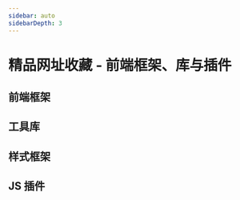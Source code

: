 ```yaml
---
sidebar: auto
sidebarDepth: 3
---
```


# 精品网址收藏 - 前端框架、库与插件

## 前端框架


## 工具库


## 样式框架


## JS 插件




